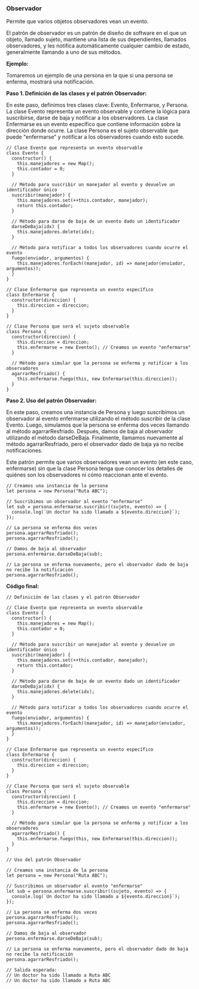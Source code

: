 ### Observador

Permite que varios objetos observadores vean un evento.

El patrón de observador es un patrón de diseño de software en el que un objeto, llamado sujeto, mantiene una lista de sus dependientes, llamados observadores, y les notifica automáticamente cualquier cambio de estado, generalmente llamando a uno de sus métodos.

**Ejemplo:**

Tomaremos un ejemplo de una persona en la que si una persona se enferma, mostrará una notificación.

**Paso 1. Definición de las clases y el patrón Observador:**

En este paso, definimos tres clases clave: Evento, Enfermarse, y Persona. La clase Evento representa un evento observable y contiene la lógica para suscribirse, darse de baja y notificar a los observadores. La clase Enfermarse es un evento específico que contiene información sobre la dirección donde ocurre. La clase Persona es el sujeto observable que puede "enfermarse" y notificar a los observadores cuando esto sucede.

```
// Clase Evento que representa un evento observable
class Evento {
  constructor() {
    this.manejadores = new Map();
    this.contador = 0;
  }

  // Método para suscribir un manejador al evento y devuelve un identificador único
  suscribir(manejador) {
    this.manejadores.set(++this.contador, manejador);
    return this.contador;
  }

  // Método para darse de baja de un evento dado un identificador
  darseDeBaja(idx) {
    this.manejadores.delete(idx);
  }

  // Método para notificar a todos los observadores cuando ocurre el evento
  fuego(enviador, argumentos) {
    this.manejadores.forEach((manejador, id) => manejador(enviador, argumentos));
  }
}

// Clase Enfermarse que representa un evento específico
class Enfermarse {
  constructor(direccion) {
    this.direccion = direccion;
  }
}

// Clase Persona que será el sujeto observable
class Persona {
  constructor(direccion) {
    this.direccion = direccion;
    this.enfermarse = new Evento(); // Creamos un evento "enfermarse"
  }

  // Método para simular que la persona se enferma y notificar a los observadores
  agarrarResfriado() {
    this.enfermarse.fuego(this, new Enfermarse(this.direccion));
  }
}
```


**Paso 2. Uso del patrón Observador:**

En este paso, creamos una instancia de Persona y luego suscribimos un observador al evento enfermarse utilizando el método suscribir de la clase Evento. Luego, simulamos que la persona se enferma dos veces llamando al método agarrarResfriado. Después, damos de baja al observador utilizando el método darseDeBaja. Finalmente, llamamos nuevamente al método agarrarResfriado, pero el observador dado de baja ya no recibe notificaciones.

Este patrón permite que varios observadores vean un evento (en este caso, enfermarse) sin que la clase Persona tenga que conocer los detalles de quiénes son los observadores ni cómo reaccionan ante el evento.

```
// Creamos una instancia de la persona
let persona = new Persona("Ruta ABC");

// Suscribimos un observador al evento "enfermarse"
let sub = persona.enfermarse.suscribir((sujeto, evento) => {
  console.log(`Un doctor ha sido llamado a ${evento.direccion}`);
});

// La persona se enferma dos veces
persona.agarrarResfriado();
persona.agarrarResfriado();

// Damos de baja al observador
persona.enfermarse.darseDeBaja(sub);

// La persona se enferma nuevamente, pero el observador dado de baja no recibe la notificación
persona.agarrarResfriado();
```


**Código final:**

```
// Definición de las clases y el patrón Observador

// Clase Evento que representa un evento observable
class Evento {
  constructor() {
    this.manejadores = new Map();
    this.contador = 0;
  }

  // Método para suscribir un manejador al evento y devuelve un identificador único
  suscribir(manejador) {
    this.manejadores.set(++this.contador, manejador);
    return this.contador;
  }

  // Método para darse de baja de un evento dado un identificador
  darseDeBaja(idx) {
    this.manejadores.delete(idx);
  }

  // Método para notificar a todos los observadores cuando ocurre el evento
  fuego(enviador, argumentos) {
    this.manejadores.forEach((manejador, id) => manejador(enviador, argumentos));
  }
}

// Clase Enfermarse que representa un evento específico
class Enfermarse {
  constructor(direccion) {
    this.direccion = direccion;
  }
}

// Clase Persona que será el sujeto observable
class Persona {
  constructor(direccion) {
    this.direccion = direccion;
    this.enfermarse = new Evento(); // Creamos un evento "enfermarse"
  }

  // Método para simular que la persona se enferma y notificar a los observadores
  agarrarResfriado() {
    this.enfermarse.fuego(this, new Enfermarse(this.direccion));
  }
}

// Uso del patrón Observador

// Creamos una instancia de la persona
let persona = new Persona("Ruta ABC");

// Suscribimos un observador al evento "enfermarse"
let sub = persona.enfermarse.suscribir((sujeto, evento) => {
  console.log(`Un doctor ha sido llamado a ${evento.direccion}`);
});

// La persona se enferma dos veces
persona.agarrarResfriado();
persona.agarrarResfriado();

// Damos de baja al observador
persona.enfermarse.darseDeBaja(sub);

// La persona se enferma nuevamente, pero el observador dado de baja no recibe la notificación
persona.agarrarResfriado();

// Salida esperada:
// Un doctor ha sido llamado a Ruta ABC
// Un doctor ha sido llamado a Ruta ABC

```